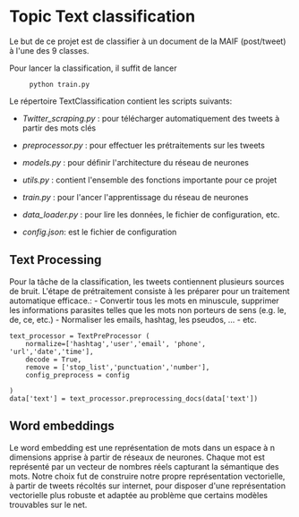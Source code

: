 # Topic Text classification

Le but de ce projet est de classifier à un document de la MAIF (post/tweet) à l'une des 9 classes.

Pour lancer la classification, il suffit de lancer

         python train.py
	 
Le répertoire TextClassification contient les scripts suivants:

  - *Twitter_scraping.py* : pour télécharger automatiquement des tweets à partir des mots clés
  - *preprocessor.py* : pour effectuer les prétraitements sur les tweets
  - *models.py* : pour définir l'architecture du réseau de neurones 
  - *utils.py* : contient l'ensemble des fonctions importante pour ce projet
  - *train.py* : pour l'ancer l'apprentissage du réseau de neurones 
  - *data_loader.py* : pour lire les données, le fichier de configuration, etc.
   
  - *config.json*: est le fichier de configuration


## Text Processing

 Pour la tâche de la classification, les tweets contiennent plusieurs sources de bruit. L'étape de prétraitement consiste à les   préparer pour un traitement automatique efficace.:
     - Convertir tous les mots en minuscule, supprimer les informations parasites telles
que les mots non porteurs de sens (e.g. le, de, ce, etc.)
     - Normaliser les emails, hashtag, les pseudos, ...
     - etc.


	text_processor = TextPreProcessor (
	    normalize=['hashtag','user','email', 'phone', 'url','date','time'], 
		decode = True,
		remove = ['stop_list','punctuation','number'],
		config_preprocess = config

	)
	data['text'] = text_processor.preprocessing_docs(data['text'])

## Word embeddings
Le word embedding est une représentation de mots dans un espace à n dimensions apprise à partir de réseaux de neurones. Chaque mot est représenté par un vecteur de nombres réels capturant la sémantique des mots.  Notre choix fut de construire notre propre représentation
vectorielle, à partir de tweets récoltés sur internet, pour disposer d'une représentation vectorielle plus
robuste et adaptée au problème que certains modèles trouvables sur le net.
